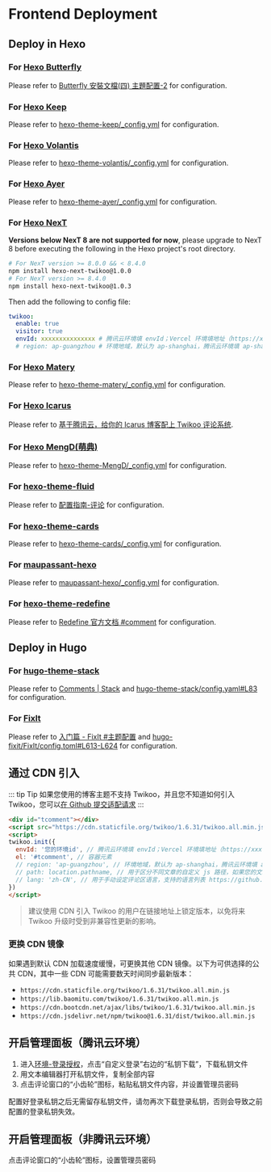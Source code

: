 # Frontend Deployment

## Deploy in Hexo 

### For [Hexo Butterfly](https://github.com/jerryc127/hexo-theme-butterfly) 

Please refer to [Butterfly 安裝文檔(四) 主題配置-2](https://butterfly.js.org/posts/ceeb73f/#%E8%A9%95%E8%AB%96) for configuration.

### For [Hexo Keep](https://github.com/XPoet/hexo-theme-keep) 

Please refer to [hexo-theme-keep/_config.yml](https://github.com/XPoet/hexo-theme-keep/blob/master/_config.yml) for configuration.

### For [Hexo Volantis](https://github.com/volantis-x/hexo-theme-volantis) 

Please refer to [hexo-theme-volantis/_config.yml](https://github.com/volantis-x/hexo-theme-volantis/blob/master/_config.yml) for configuration.

### For [Hexo Ayer](https://github.com/Shen-Yu/hexo-theme-ayer) 

Please refer to [hexo-theme-ayer/_config.yml](https://github.com/Shen-Yu/hexo-theme-ayer/blob/master/_config.yml) for configuration.

### For [Hexo NexT](https://github.com/next-theme/hexo-theme-next) 

**Versions below NexT 8 are not supported for now**, please upgrade to NexT 8 before executing the following in the Hexo project's root directory.

``` sh
# For NexT version >= 8.0.0 && < 8.4.0
npm install hexo-next-twikoo@1.0.0
# For NexT version >= 8.4.0
npm install hexo-next-twikoo@1.0.3
```

Then add the following to config file:

``` yml
twikoo:
  enable: true
  visitor: true
  envId: xxxxxxxxxxxxxxx # 腾讯云环境填 envId；Vercel 环境填地址（https://xxx.vercel.app）
  # region: ap-guangzhou # 环境地域，默认为 ap-shanghai，腾讯云环境填 ap-shanghai 或 ap-guangzhou；Vercel 环境不填
```

### For [Hexo Matery](https://github.com/blinkfox/hexo-theme-matery) 

Please refer to [hexo-theme-matery/_config.yml](https://github.com/blinkfox/hexo-theme-matery/blob/develop/_config.yml) for configuration.

### For [Hexo Icarus](https://github.com/ppoffice/hexo-theme-icarus) 

Please refer to [基于腾讯云，给你的 Icarus 博客配上 Twikoo 评论系统](https://www.anzifan.com/post/icarus_to_candy_2/).

### For [Hexo MengD(萌典)](https://github.com/lete114/hexo-theme-MengD) 

Please refer to [hexo-theme-MengD/_config.yml](https://github.com/lete114/hexo-theme-MengD/blob/master/_config.yml) for configuration.

### For [hexo-theme-fluid](https://github.com/fluid-dev/hexo-theme-fluid) 

Please refer to [配置指南-评论](https://hexo.fluid-dev.com/docs/guide/#%E8%AF%84%E8%AE%BA) for configuration.

### For [hexo-theme-cards](https://github.com/ChrAlpha/hexo-theme-cards) 

Please refer to [hexo-theme-cards/_config.yml](https://github.com/ChrAlpha/hexo-theme-cards/blob/master/_config.yml) for configuration.

### For [maupassant-hexo](https://github.com/tufu9441/maupassant-hexo) 

Please refer to [maupassant-hexo/_config.yml](https://github.com/tufu9441/maupassant-hexo/blob/master/_config.yml) for configuration.

### For [hexo-theme-redefine](https://github.com/EvanNotFound/hexo-theme-redefine) 

Please refer to [Redefine 官方文档 #comment](https://redefine-docs.ohevan.com/docs/configuration-guide/comment#twikoo) for configuration.

## Deploy in Hugo 

### For [hugo-theme-stack](https://github.com/CaiJimmy/hugo-theme-stack) 

Please refer to [Comments | Stack](https://stack.jimmycai.com/config/comments) and [hugo-theme-stack/config.yaml#L83](https://github.com/CaiJimmy/hugo-theme-stack/blob/master/config.yaml#L83) for configuration.

### For [FixIt](https://github.com/hugo-fixit/FixIt) 

Please refer to [入门篇 - FixIt #主题配置](https://fixit.lruihao.cn/zh-cn/documentation/basics/#theme-configuration) and [hugo-fixit/FixIt/config.toml#L613-L624](https://github.com/hugo-fixit/FixIt/blob/8bb2a35dcc4c54fc3e0fb968df063d6be1daabf3/config.toml#L613-L624) for configuration.

## 通过 CDN 引入

::: tip Tip
如果您使用的博客主题不支持 Twikoo，并且您不知道如何引入 Twikoo，您可以[在 Github 提交适配请求](https://github.com/twikoojs/twikoo/issues/new)
:::

``` html
<div id="tcomment"></div>
<script src="https://cdn.staticfile.org/twikoo/1.6.31/twikoo.all.min.js"></script>
<script>
twikoo.init({
  envId: '您的环境id', // 腾讯云环境填 envId；Vercel 环境填地址（https://xxx.vercel.app）
  el: '#tcomment', // 容器元素
  // region: 'ap-guangzhou', // 环境地域，默认为 ap-shanghai，腾讯云环境填 ap-shanghai 或 ap-guangzhou；Vercel 环境不填
  // path: location.pathname, // 用于区分不同文章的自定义 js 路径，如果您的文章路径不是 location.pathname，需传此参数
  // lang: 'zh-CN', // 用于手动设定评论区语言，支持的语言列表 https://github.com/twikoojs/twikoo/blob/main/src/client/utils/i18n/index.js
})
</script>
```

> 建议使用 CDN 引入 Twikoo 的用户在链接地址上锁定版本，以免将来 Twikoo 升级时受到非兼容性更新的影响。

### 更换 CDN 镜像

如果遇到默认 CDN 加载速度缓慢，可更换其他 CDN 镜像。以下为可供选择的公共 CDN，其中一些 CDN 可能需要数天时间同步最新版本：

* `https://cdn.staticfile.org/twikoo/1.6.31/twikoo.all.min.js`
* `https://lib.baomitu.com/twikoo/1.6.31/twikoo.all.min.js`
* `https://cdn.bootcdn.net/ajax/libs/twikoo/1.6.31/twikoo.all.min.js`
* `https://cdn.jsdelivr.net/npm/twikoo@1.6.31/dist/twikoo.all.min.js`

## 开启管理面板（腾讯云环境）

1. 进入[环境-登录授权](https://console.cloud.tencent.com/tcb/env/login)，点击“自定义登录”右边的“私钥下载”，下载私钥文件
2. 用文本编辑器打开私钥文件，复制全部内容
3. 点击评论窗口的“小齿轮”图标，粘贴私钥文件内容，并设置管理员密码

配置好登录私钥之后无需留存私钥文件，请勿再次下载登录私钥，否则会导致之前配置的登录私钥失效。

## 开启管理面板（非腾讯云环境）

点击评论窗口的“小齿轮”图标，设置管理员密码
